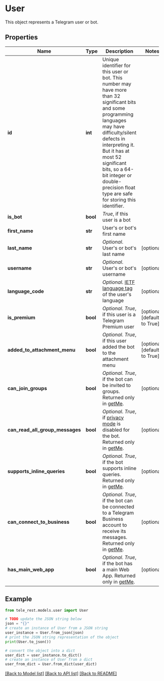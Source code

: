# User

This object represents a Telegram user or bot.

## Properties

Name | Type | Description | Notes
------------ | ------------- | ------------- | -------------
**id** | **int** | Unique identifier for this user or bot. This number may have more than 32 significant bits and some programming languages may have difficulty/silent defects in interpreting it. But it has at most 52 significant bits, so a 64-bit integer or double-precision float type are safe for storing this identifier. | 
**is_bot** | **bool** | *True*, if this user is a bot | 
**first_name** | **str** | User&#39;s or bot&#39;s first name | 
**last_name** | **str** | *Optional*. User&#39;s or bot&#39;s last name | [optional] 
**username** | **str** | *Optional*. User&#39;s or bot&#39;s username | [optional] 
**language_code** | **str** | *Optional*. [IETF language tag](https://en.wikipedia.org/wiki/IETF_language_tag) of the user&#39;s language | [optional] 
**is_premium** | **bool** | *Optional*. *True*, if this user is a Telegram Premium user | [optional] [default to True]
**added_to_attachment_menu** | **bool** | *Optional*. *True*, if this user added the bot to the attachment menu | [optional] [default to True]
**can_join_groups** | **bool** | *Optional*. *True*, if the bot can be invited to groups. Returned only in [getMe](https://core.telegram.org/bots/api/#getme). | [optional] 
**can_read_all_group_messages** | **bool** | *Optional*. *True*, if [privacy mode](https://core.telegram.org/bots/features#privacy-mode) is disabled for the bot. Returned only in [getMe](https://core.telegram.org/bots/api/#getme). | [optional] 
**supports_inline_queries** | **bool** | *Optional*. *True*, if the bot supports inline queries. Returned only in [getMe](https://core.telegram.org/bots/api/#getme). | [optional] 
**can_connect_to_business** | **bool** | *Optional*. *True*, if the bot can be connected to a Telegram Business account to receive its messages. Returned only in [getMe](https://core.telegram.org/bots/api/#getme). | [optional] 
**has_main_web_app** | **bool** | *Optional*. *True*, if the bot has a main Web App. Returned only in [getMe](https://core.telegram.org/bots/api/#getme). | [optional] 

## Example

```python
from tele_rest.models.user import User

# TODO update the JSON string below
json = "{}"
# create an instance of User from a JSON string
user_instance = User.from_json(json)
# print the JSON string representation of the object
print(User.to_json())

# convert the object into a dict
user_dict = user_instance.to_dict()
# create an instance of User from a dict
user_from_dict = User.from_dict(user_dict)
```
[[Back to Model list]](../README.md#documentation-for-models) [[Back to API list]](../README.md#documentation-for-api-endpoints) [[Back to README]](../README.md)


